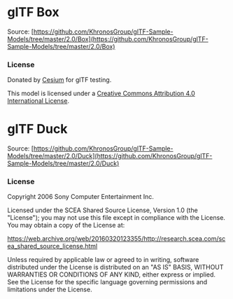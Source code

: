 # glTF Box

Source: [https://github.com/KhronosGroup/glTF-Sample-Models/tree/master/2.0/Box](https://github.com/KhronosGroup/glTF-Sample-Models/tree/master/2.0/Box)

### License

Donated by [Cesium](http://cesiumjs.org/) for glTF testing.

This model is licensed under a [Creative Commons Attribution 4.0 International License](http://creativecommons.org/licenses/by/4.0/).

# glTF Duck

Source: [https://github.com/KhronosGroup/glTF-Sample-Models/tree/master/2.0/Duck](https://github.com/KhronosGroup/glTF-Sample-Models/tree/master/2.0/Duck)

### License

Copyright 2006 Sony Computer Entertainment Inc.

Licensed under the SCEA Shared Source License, Version 1.0 (the "License"); you may not use this file except in compliance with the License. You may obtain a copy of the License at:

https://web.archive.org/web/20160320123355/http://research.scea.com/scea_shared_source_license.html

Unless required by applicable law or agreed to in writing, software distributed under the License is distributed on an "AS IS" BASIS, WITHOUT WARRANTIES OR CONDITIONS OF ANY KIND, either express or implied. See the License for the specific language governing permissions and limitations under the License.